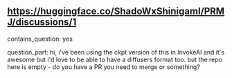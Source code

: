 ## https://huggingface.co/ShadoWxShinigamI/PRMJ/discussions/1

contains_question: yes

question_part: hi, i've been using the ckpt version of this in InvokeAI and it's awesome but i'd love to be able to have a diffusers format too. but the repo here is empty - do you have a PR you need to merge or something?